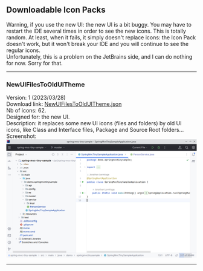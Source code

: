 ## Downloadable Icon Packs

Warning, if you use the new UI: the new UI is a bit buggy. You may have to restart the IDE several times in order to see the new icons. This is totally random. At least, when it fails, it simply doesn't replace icons: the Icon Pack doesn't work, but it won't break your IDE and you will continue to see the regular icons.  
Unfortunately, this is a problem on the JetBrains side, and I can do nothing for now. Sorry for that.

---

### NewUIFilesToOldUITheme

Version: 1 (2023/03/28)  
Download link: [NewUIFilesToOldUITheme.json](https://raw.githubusercontent.com/jonathanlermitage/intellij-extra-icons-plugin/master/themes/NewUIFilesToOldUITheme.json)  
Nb of icons: 62.    
Designed for: the new UI.  
Description: it replaces some new UI icons (files and folders) by old UI icons, like Class and Interface files, Package and Source Root folders...  
Screenshot:  
![NewUIFilesToOldUITheme Screenshot](media/NewUIFilesToOldUITheme.png)

---

